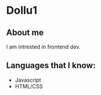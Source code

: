 # Dollu1

## About me

I am intrested in  frontend dev.

## Languages that I know:

- Javascript
- HTML/CSS
